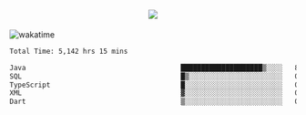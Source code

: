 <h1 align="center">
  <img src="https://readme-typing-svg.herokuapp.com/?font=Righteous&size=35&center=true&vCenter=true&width=500&height=70&duration=4000&lines=Hi!+%F0%9F%91%8B+I%27m+Ali%20Osman!;" />
</h1>


![wakatime](https://wakatime.com/share/@aliosmanoktar/3a8ffe71-6da4-4964-913b-2f09afbe53bf.svg?cache=none)
<!--START_SECTION:waka-->

```txt
Total Time: 5,142 hrs 15 mins

Java                                      ████████████████████▒░░░░   81.11 %
SQL                                       █▒░░░░░░░░░░░░░░░░░░░░░░░   05.58 %
TypeScript                                █░░░░░░░░░░░░░░░░░░░░░░░░   03.70 %
XML                                       ▓░░░░░░░░░░░░░░░░░░░░░░░░   02.15 %
Dart                                      ▒░░░░░░░░░░░░░░░░░░░░░░░░   01.35 %
```

<!--END_SECTION:waka-->


